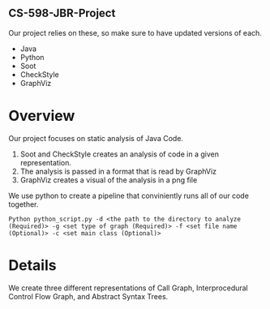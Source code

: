 ## CS-598-JBR-Project

Our project relies on these, so make sure to have updated versions of each.
- Java
- Python
- Soot
- CheckStyle
- GraphViz 


# Overview
Our project focuses on static analysis of Java Code.

1) Soot and CheckStyle creates an analysis of code in a given representation.
2) The analysis is passed in a format that is read by GraphViz
3) GraphViz creates a visual of the analysis in a png file

We use python to create a pipeline that conviniently runs all of our code together.

```
Python python_script.py -d <the path to the directory to analyze (Required)> -g <set type of graph (Required)> -f <set file name (Optional)> -c <set main class (Optional)>
```

# Details
We create three different representations of Call Graph, Interprocedural Control Flow Graph, and Abstract Syntax Trees.
